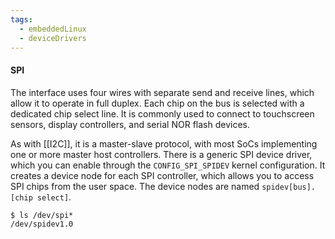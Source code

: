 ```yaml
---
tags:
  - embeddedLinux
  - deviceDrivers
---
```

#### SPI
The interface uses four wires with separate send and receive lines, which allow it to operate in full duplex. Each chip on the bus is selected with a dedicated chip select line. It is commonly used to connect to touchscreen sensors, display controllers, and serial NOR flash devices.

As with [[I2C]], it is a master-slave protocol, with most SoCs implementing one or more master host controllers. There is a generic SPI device driver, which you can enable through the `CONFIG_SPI_SPIDEV` kernel configuration. It creates a device node for each SPI controller, which allows you to access SPI chips from the user space. The device nodes are named `spidev[bus].[chip select]`.
```
$ ls /dev/spi*
/dev/spidev1.0
```
